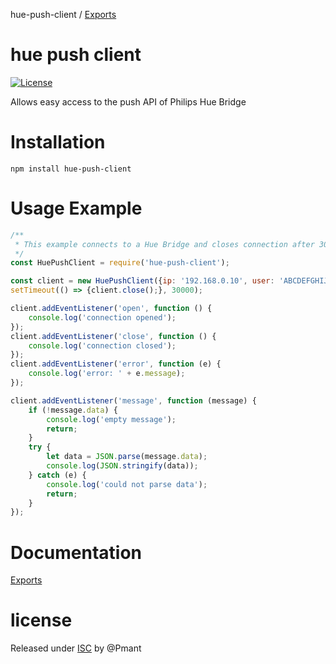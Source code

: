 hue-push-client / [Exports](modules.md)

# hue push client
[![License](https://img.shields.io/badge/License-MIT-blue)](#license "Go to license section")

Allows easy access to the push API of Philips Hue Bridge

# Installation
`npm install hue-push-client`

# Usage Example
```javascript
/**
 * This example connects to a Hue Bridge and closes connection after 30 seconds
 */
const HuePushClient = require('hue-push-client');

const client = new HuePushClient({ip: '192.168.0.10', user: 'ABCDEFGHIJKLMNOPQRSTUVWXYZ0123456789'});
setTimeout(() => {client.close();}, 30000);

client.addEventListener('open', function () {
    console.log('connection opened');
});
client.addEventListener('close', function () {
    console.log('connection closed');
});
client.addEventListener('error', function (e) {
    console.log('error: ' + e.message);
});

client.addEventListener('message', function (message) {
    if (!message.data) {
        console.log('empty message');
        return;
    }
    try {
        let data = JSON.parse(message.data);
        console.log(JSON.stringify(data));
    } catch (e) {
        console.log('could not parse data');
        return;
    }
});
```

# Documentation
[Exports](docs/modules.md)

# license
Released under [ISC](https://github.com/Pmant/hue-push-client/blob/master/license.txt) by @Pmant
